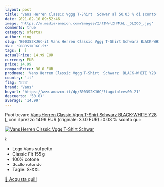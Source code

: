```yaml
---
layout: post
title: 'Vans Herren Classic Vggg T-Shirt  Schwar al 50.03 % di sconto'
date: 2021-02-10 09:52:46
image: 'https://m.media-amazon.com/images/I/31WvlZHMtWL._SL200_.jpg'
comments: true
category: ofertas
author: ring
slug: 'B003S2KJ6C-it Vans Herren Classic Vggg T-Shirt Schwarz BLACK-WHITE Y28 L'
sku: 'B003S2KJ6C-it'
tags: [  ]
actualPrice: 14.99 EUR
currency: EUR
price: 14.99
comparePrice: 30.0 EUR
prodname: 'Vans Herren Classic Vggg T-Shirt  Schwarz  BLACK-WHITE Y28   L'
country: 'it'
flag: '🇮🇹'
brand: 'Vans'
buyurl: 'https://www.amazon.it/dp/B003S2KJ6C/?tag=tolees00-21'
descuento: '50.03'
average: '14.99'
---
```


Puoi trovare [Vans Herren Classic Vggg T-Shirt  Schwarz  BLACK-WHITE Y28   L](https://www.amazon.it/dp/B003S2KJ6C/?tag=tolees00-21) con il prezzo 14.99 EUR (originale: 30.0 EUR) 50.03 % sconto qui:

[![Vans Herren Classic Vggg T-Shirt  Schwar](https://m.media-amazon.com/images/I/31WvlZHMtWL._SL200_.jpg)](https://www.amazon.it/dp/B003S2KJ6C/?tag=tolees00-21)

ℹ️:

- Logo Vans sul petto
- Classic Fit 155 g
- 100% cotone
- Scollo rotondo
- Taglie: S-XXL

[🛒 Acquista qui!!](https://www.amazon.it/dp/B003S2KJ6C/?tag=tolees00-21)
